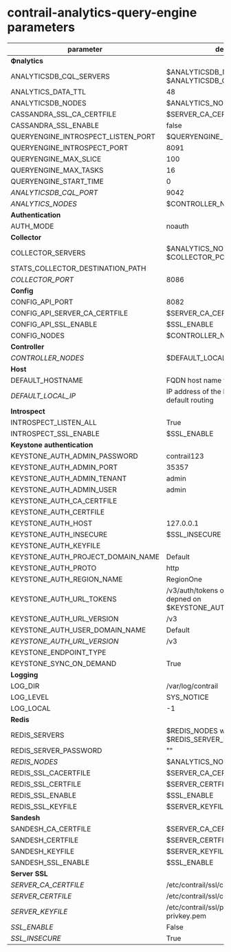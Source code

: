 # contrail-analytics-query-engine parameters

| parameter                          | default                                                                 |
| ---------------------------------- | ----------------------------------------------------------------------- |
| **Фnalytics**                      |                                                                         |
| ANALYTICSDB_CQL_SERVERS            | $ANALYTICSDB_NODES with $ANALYTICSDB_CQL_PORT                           |
| ANALYTICS_DATA_TTL                 | 48                                                                      |
| ANALYTICSDB_NODES                  | $ANALYTICS_NODES                                                        |
| CASSANDRA_SSL_CA_CERTFILE          | $SERVER_CA_CERTFILE                                                     |
| CASSANDRA_SSL_ENABLE               | false                                                                   |
| QUERYENGINE_INTROSPECT_LISTEN_PORT | $QUERYENGINE_INTROSPECT_PORT                                            |
| QUERYENGINE_INTROSPECT_PORT        | 8091                                                                    |
| QUERYENGINE_MAX_SLICE              | 100                                                                     |
| QUERYENGINE_MAX_TASKS              | 16                                                                      |
| QUERYENGINE_START_TIME             | 0                                                                       |
| *ANALYTICSDB_CQL_PORT*             | 9042                                                                    |
| *ANALYTICS_NODES*                  | $CONTROLLER_NODES                                                       |
| **Authentication**                 |                                                                         |
| AUTH_MODE                          | noauth                                                                  |
| **Сollector**                      |                                                                         |
| COLLECTOR_SERVERS                  | $ANALYTICS_NODES with $COLLECTOR_PORT                                   |
| STATS_COLLECTOR_DESTINATION_PATH   |                                                                         |
| *COLLECTOR_PORT*                   | 8086                                                                    |
| **Config**                         |                                                                         |
| CONFIG_API_PORT                    | 8082                                                                    |
| CONFIG_API_SERVER_CA_CERTFILE      | $SERVER_CA_CERTFILE                                                     |
| CONFIG_API_SSL_ENABLE              | $SSL_ENABLE                                                             |
| CONFIG_NODES                       | $CONTROLLER_NODES                                                       |
| **Controller**                     |                                                                         |
| *CONTROLLER_NODES*                 | $DEFAULT_LOCAL_IP                                                       |
| **Host**                           |                                                                         |
| DEFAULT_HOSTNAME                   | FQDN host name from /etc/hosts                                          |
| *DEFAULT_LOCAL_IP*                 | IP address of the NIC performs default routing                          |
| **Introspect**                     |                                                                         |
| INTROSPECT_LISTEN_ALL              | True                                                                    |
| INTROSPECT_SSL_ENABLE              | $SSL_ENABLE                                                             |
| **Keystone authentication**        |                                                                         |
| KEYSTONE_AUTH_ADMIN_PASSWORD       | contrail123                                                             |
| KEYSTONE_AUTH_ADMIN_PORT           | 35357                                                                   |
| KEYSTONE_AUTH_ADMIN_TENANT         | admin                                                                   |
| KEYSTONE_AUTH_ADMIN_USER           | admin                                                                   |
| KEYSTONE_AUTH_CA_CERTFILE          |                                                                         |
| KEYSTONE_AUTH_CERTFILE             |                                                                         |
| KEYSTONE_AUTH_HOST                 | 127.0.0.1                                                               |
| KEYSTONE_AUTH_INSECURE             | $SSL_INSECURE                                                           |
| KEYSTONE_AUTH_KEYFILE              |                                                                         |
| KEYSTONE_AUTH_PROJECT_DOMAIN_NAME  | Default                                                                 |
| KEYSTONE_AUTH_PROTO                | http                                                                    |
| KEYSTONE_AUTH_REGION_NAME          | RegionOne                                                               |
| KEYSTONE_AUTH_URL_TOKENS           | /v3/auth/tokens or /v2.0/tokens in depned on $KEYSTONE_AUTH_URL_VERSION |
| KEYSTONE_AUTH_URL_VERSION          | /v3                                                                     |
| KEYSTONE_AUTH_USER_DOMAIN_NAME     | Default                                                                 |
| *KEYSTONE_AUTH_URL_VERSION*        | /v3                                                                     |
| KEYSTONE_ENDPOINT_TYPE             |                                                                         |
| KEYSTONE_SYNC_ON_DEMAND            | True                                                                    |
| **Logging**                        |                                                                         |
| LOG_DIR                            | /var/log/contrail                                                       |
| LOG_LEVEL                          | SYS_NOTICE                                                              |
| LOG_LOCAL                          | -1                                                                      |
| **Redis**                          |                                                                         |
| REDIS_SERVERS                      | $REDIS_NODES with $REDIS_SERVER_PORT                                    |
| REDIS_SERVER_PASSWORD              | ""                                                                      |
| *REDIS_NODES*                      | $ANALYTICS_NODES                                                        |
| REDIS_SSL_CACERTFILE               | $SERVER_CA_CERTFILE                                                     |
| REDIS_SSL_CERTFILE                 | $SERVER_CERTFILE                                                        |
| REDIS_SSL_ENABLE                   | $SSL_ENABLE                                                             |
| REDIS_SSL_KEYFILE                  | $SERVER_KEYFILE                                                         |
| **Sandesh**                        |                                                                         |
| SANDESH_CA_CERTFILE                | $SERVER_CA_CERTFILE                                                     |
| SANDESH_CERTFILE                   | $SERVER_CERTFILE                                                        |
| SANDESH_KEYFILE                    | $SERVER_KEYFILE                                                         |
| SANDESH_SSL_ENABLE                 | $SSL_ENABLE                                                             |
| **Server SSL**                     |                                                                         |
| *SERVER_CA_CERTFILE*               | /etc/contrail/ssl/certs/ca-cert.pem                                     |
| *SERVER_CERTFILE*                  | /etc/contrail/ssl/certs/server.pem                                      |
| *SERVER_KEYFILE*                   | /etc/contrail/ssl/private/server-privkey.pem                            |
| *SSL_ENABLE*                       | False                                                                   |
| *SSL_INSECURE*                     | True                                                                    |
